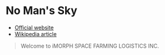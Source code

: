 # No Man's Sky

- [Official website](https://www.nomanssky.com/ "Minecraft Official Site")
- [Wikipedia article](https://en.wikipedia.org/wiki/No_Man's_Sky "No Man's Sky - Wikipedia")

> Welcome to iMORPH SPACE FARMING LOGISTICS INC.
